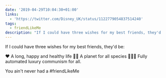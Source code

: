 ```yaml
---
date: '2019-04-29T10:04:30+01:00'
links:
  - 'https://twitter.com/Disney_UK/status/1122779054837514240'
tags:
  - friendLikeMe
description: "If I could have three wishes for my best friends, they'd be:\n\n❤ A long, happy and healthy life\n\U0001F33C\U0001F41D A planet for all species\n\U0001F916\U0001F35E\U0001F3AA Fully automated luxury communism for all.\n\nYou ain't never had a #friendLikeMe "
---
```

If I could have three wishes for my best friends, they'd be:

❤ A long, happy and healthy life
🌼🐝 A planet for all species
🤖🍞🎪 Fully automated luxury communism for all.

You ain't never had a #friendLikeMe 
